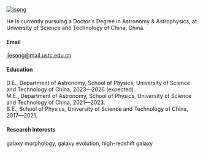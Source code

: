 [![jsong](https://img.shields.io/badge/jsong-github-blue?logo=github)](https://jsong-astro.github.io/)

He is currently pursuing a Doctor's Degree in Astronomy & Astrophysics, at University of Science and Technology of China, China.

#### Email
jiesong@mail.ustc.edu.cn

#### Education
D.E., Department of Astronomy, School of Physics, University of Science and Technology of China, 2023—2026 (expected).\
M.E., Department of Astronomy, School of Physics, University of Science and Technology of China, 2021—2023.\
B.E., School of Physics, University of Science and Technology of China, 2017—2021.

#### Research Interests
galaxy morphology, galaxy evolution, high-redshift galaxy

